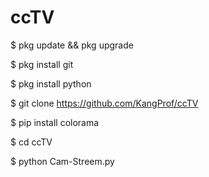 # ccTV

$ pkg update && pkg upgrade

$ pkg install git

$ pkg install python

$ git clone https://github.com/KangProf/ccTV

$ pip install colorama

$ cd ccTV

$ python Cam-Streem.py
